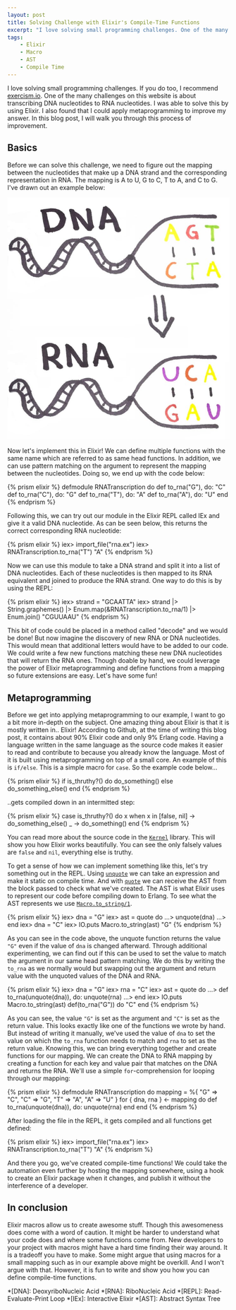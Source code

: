 ```yaml
---
layout: post
title: Solving Challenge with Elixir's Compile-Time Functions
excerpt: "I love solving small programming challenges. One of the many challenges on this website is about transcribing DNA nucleotides to RNA nucleotides. I was able to solve this by using Elixir."
tags:
    - Elixir
    - Macro
    - AST
    - Compile Time
---
```


I love solving small programming challenges. If you do too, I recommend [exercism.io](exercism.io). One of the many challenges on this website is about transcribing DNA nucleotides to RNA nucleotides. I was able to solve this by using Elixir. I also found that I could apply metaprogramming to improve my answer. In this blog post, I will walk you through this process of improvement.

## Basics

Before we can solve this challenge, we need to figure out the mapping between the nucleotides that make up a DNA strand and the corresponding representation in RNA. The mapping is A to U, G to C, T to A, and C to G. I've drawn out an example below:

![](/assets/2019-05-01-solving-challenges-with-elixirs-compile-time-function/rna_transcription.jpg)

Now let's implement this in Elixir! We can define multiple functions with the same name which are referred to as same head functions. In addition, we can use pattern matching on the argument to represent the mapping between the nucleotides. Doing so, we end up with the code below:

{% prism elixir %}
defmodule RNATranscription do
  def to_rna("G"), do: "C"
  def to_rna("C"), do: "G"
  def to_rna("T"), do: "A"
  def to_rna("A"), do: "U"
end
{% endprism %}

Following this, we can try out our module in the Elixir REPL called IEx and give it a valid DNA nucleotide. As can be seen below, this returns the correct corresponding RNA nucleotide:

{% prism elixir %}
iex> import_file("rna.ex")
iex> RNATranscription.to_rna("T")
"A"
{% endprism %}

Now we can use this module to take a DNA strand and split it into a list of DNA nucleotides. Each of these nucleotides is then mapped to its RNA equivalent and joined to produce the RNA strand. One way to do this is by using the REPL:

{% prism elixir %}
iex> strand = "GCAATTA"
iex> strand |> String.graphemes() |> Enum.map(&RNATranscription.to_rna/1) |> Enum.join()
"CGUUAAU"
{% endprism %}

This bit of code could be placed in a method called "decode" and we would be done! But now imagine the discovery of new RNA or DNA nucleotides. This would mean that additional letters would have to be added to our code. We could write a few new functions matching these new DNA nucleotides that will return the RNA ones. Though doable by hand, we could leverage the power of Elixir metaprogramming and define functions from a mapping so future extensions are easy. Let's have some fun!

## Metaprogramming

Before we get into applying metaprogramming to our example, I want to go a bit more in-depth on the subject. One amazing thing about Elixir is that it is mostly written in.. Elixir! According to Github, at the time of writing this blog post, it contains about 90% Elixir code and only 9% Erlang code. Having a language written in the same language as the source code makes it easier to read and contribute to because you already know the language. Most of it is built using metaprogramming on top of a small core. An example of this is `if/else`. This is a simple macro for `case`. So the example code below...

{% prism elixir %}
if is_thruthy?() do
  do_something()
else
  do_something_else()
end
{% endprism %}

..gets compiled down in an intermitted step:

{% prism elixir %}
case is_thruthy?() do
  x when x in [false, nil] ->
    do_something_else()
  _ ->
    do_something()
end
{% endprism %}

You can read more about the source code in the [`Kernel`](https://github.com/elixir-lang/elixir/blob/master/lib/elixir/lib/kernel.ex#L3093) library. This will show you how Elixir works beautifully. You can see the only falsely values are `false` and `nil`, everything else is truthy.

To get a sense of how we can implement something like this, let's try something out in the REPL. Using [`unquote`](<https://hexdocs.pm/elixir/Kernel.SpecialForms.html#unquote/1>) we can take an expression and make it static on compile time. And with [`quote`](<https://hexdocs.pm/elixir/Kernel.SpecialForms.html#quote/2>) we can receive the AST from the block passed to check what we've created. The AST is what Elixir uses to represent our code before compiling down to Erlang. To see what the AST represents we use [`Macro.to_string/1`](<https://hexdocs.pm/elixir/Macro.html#to_string/2>).

{% prism elixir %}
iex> dna = "G"
iex> ast = quote do
...> unquote(dna)
...> end
iex> dna = "C"
iex> IO.puts Macro.to_string(ast)
"G"
{% endprism %}

As you can see in the code above, the unquote function returns the value `"G"` even if the value of `dna` is changed afterward. Through additional experimenting, we can find out if this can be used to set the value to match the argument in our same head pattern matching. We do this by writing the `to_rna` as we normally would but swapping out the argument and return value with the unquoted values of the DNA and RNA.

{% prism elixir %}
iex> dna = "G"
iex> rna = "C"
iex> ast = quote do
...> def to_rna(unquote(dna)), do: unquote(rna)
...> end
iex> IO.puts Macro.to_string(ast)
def(to_rna("G")) do
  "C"
end
{% endprism %}

As you can see, the value `"G"` is set as the argument and `"C"` is set as the return value. This looks exactly like one of the functions we wrote by hand. But instead of writing it manually, we've used the value of `dna` to set the value on which the `to_rna` function needs to match and `rna` to set as the return value. Knowing this, we can bring everything together and create functions for our mapping. We can create the DNA to RNA mapping by creating a function for each key and value pair that matches on the DNA and returns the RNA. We'll use a simple `for`-comprehension for looping through our mapping:

{% prism elixir %}
defmodule RNATranscription do
  mapping = %{ "G" => "C", "C" => "G", "T" => "A", "A" => "U" }
  for { dna, rna } <- mapping do
    def to_rna(unquote(dna)), do: unquote(rna)
  end
end
{% endprism %}

After loading the file in the REPL,  it gets compiled and all functions get defined:

{% prism elixir %}
iex> import_file("rna.ex")
iex> RNATranscription.to_rna("T")
"A"
{% endprism %}

And there you go, we've created compile-time functions! We could take the automation even further by hosting the mapping somewhere, using a hook to create an Elixir package when it changes, and publish it without the interference of a developer.

## In conclusion

Elixir macros allow us to create awesome stuff. Though this awesomeness does come with a word of caution. It might be harder to understand what your code does and where some functions come from. New developers to your project with macros might have a hard time finding their way around. It is a tradeoff you have to make. Some might argue that using macros for a small mapping such as in our example above might be overkill. And I won't argue with that. However, it is fun to write and show you how you can define compile-time functions.

*[DNA]: DeoxyriboNucleic Acid
*[RNA]: RiboNucleic Acid
*[REPL]: Read-Evaluate-Print Loop
*[IEx]: Interactive Elixir
*[AST]: Abstract Syntax Tree
